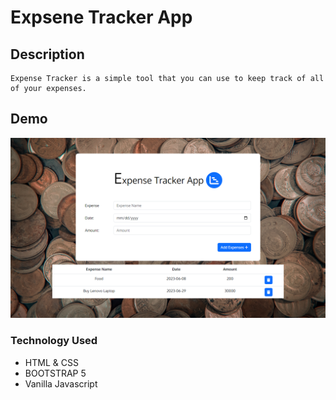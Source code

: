 # Expsene Tracker App

## Description
    Expense Tracker is a simple tool that you can use to keep track of all of your expenses.

## Demo

![ExpenseHomePage](image/ExpenseHomePage.png)


### Technology Used


* HTML & CSS
* BOOTSTRAP 5
* Vanilla Javascript




